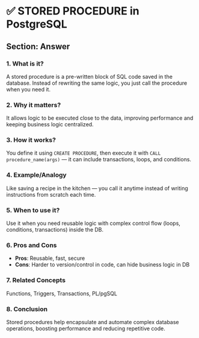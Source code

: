 # ✅ STORED PROCEDURE in PostgreSQL

## Section: Answer

### 1. What is it?  
A stored procedure is a pre-written block of SQL code saved in the database. Instead of rewriting the same logic, you just call the procedure when you need it.

### 2. Why it matters?  
It allows logic to be executed close to the data, improving performance and keeping business logic centralized.

### 3. How it works?  
You define it using `CREATE PROCEDURE`, then execute it with `CALL procedure_name(args)` — it can include transactions, loops, and conditions.

### 4. Example/Analogy  
Like saving a recipe in the kitchen — you call it anytime instead of writing instructions from scratch each time.

### 5. When to use it?  
Use it when you need reusable logic with complex control flow (loops, conditions, transactions) inside the DB.

### 6. Pros and Cons  
- **Pros**: Reusable, fast, secure  
- **Cons**: Harder to version/control in code, can hide business logic in DB  

### 7. Related Concepts  
Functions, Triggers, Transactions, PL/pgSQL

### 8. Conclusion  
Stored procedures help encapsulate and automate complex database operations, boosting performance and reducing repetitive code.
